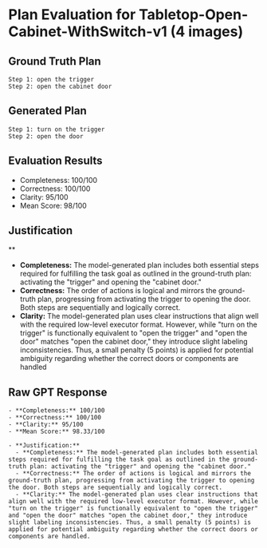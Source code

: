 # Plan Evaluation for Tabletop-Open-Cabinet-WithSwitch-v1 (4 images)

## Ground Truth Plan
```
Step 1: open the trigger
Step 2: open the cabinet door
```

## Generated Plan
```
Step 1: turn on the trigger
Step 2: open the door
```

## Evaluation Results
- Completeness: 100/100
- Correctness: 100/100
- Clarity: 95/100
- Mean Score: 98/100

## Justification
**  
  - **Completeness:** The model-generated plan includes both essential steps required for fulfilling the task goal as outlined in the ground-truth plan: activating the "trigger" and opening the "cabinet door."  
  - **Correctness:** The order of actions is logical and mirrors the ground-truth plan, progressing from activating the trigger to opening the door. Both steps are sequentially and logically correct.  
  - **Clarity:** The model-generated plan uses clear instructions that align well with the required low-level executor format. However, while "turn on the trigger" is functionally equivalent to "open the trigger" and "open the door" matches "open the cabinet door," they introduce slight labeling inconsistencies. Thus, a small penalty (5 points) is applied for potential ambiguity regarding whether the correct doors or components are handled

## Raw GPT Response
```
- **Completeness:** 100/100  
- **Correctness:** 100/100  
- **Clarity:** 95/100  
- **Mean Score:** 98.33/100  

- **Justification:**  
  - **Completeness:** The model-generated plan includes both essential steps required for fulfilling the task goal as outlined in the ground-truth plan: activating the "trigger" and opening the "cabinet door."  
  - **Correctness:** The order of actions is logical and mirrors the ground-truth plan, progressing from activating the trigger to opening the door. Both steps are sequentially and logically correct.  
  - **Clarity:** The model-generated plan uses clear instructions that align well with the required low-level executor format. However, while "turn on the trigger" is functionally equivalent to "open the trigger" and "open the door" matches "open the cabinet door," they introduce slight labeling inconsistencies. Thus, a small penalty (5 points) is applied for potential ambiguity regarding whether the correct doors or components are handled.
```

